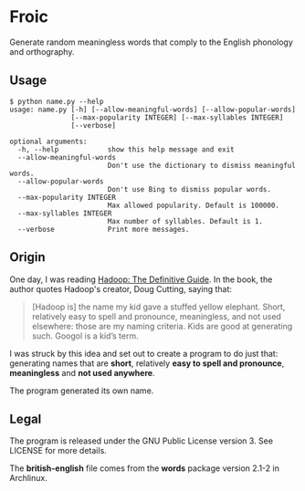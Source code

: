 # Froic

Generate random meaningless words that comply to the English phonology and
orthography.

## Usage

```
$ python name.py --help
usage: name.py [-h] [--allow-meaningful-words] [--allow-popular-words]
               [--max-popularity INTEGER] [--max-syllables INTEGER]
               [--verbose]

optional arguments:
  -h, --help            show this help message and exit
  --allow-meaningful-words
                        Don't use the dictionary to dismiss meaningful words.
  --allow-popular-words
                        Don't use Bing to dismiss popular words.
  --max-popularity INTEGER
                        Max allowed popularity. Default is 100000.
  --max-syllables INTEGER
                        Max number of syllables. Default is 1.
  --verbose             Print more messages.
```

## Origin

One day, I was reading [Hadoop: The Definitive Guide][1]. In the book, the
author quotes Hadoop's creator, Doug Cutting, saying that:

> [Hadoop is] the name my kid gave a stuffed yellow elephant.
> Short, relatively easy to spell and pronounce, meaningless, and not
> used elsewhere: those are my naming criteria. Kids are good at
> generating such. Googol is a kid’s term.

I was struck by this idea and set out to create a program to do just that:
generating names that are **short**, relatively **easy to spell and
pronounce**, **meaningless** and **not used anywhere**.

The program generated its own name.

[1]: http://shop.oreilly.com/product/0636920021773.do

## Legal

The program is released under the GNU Public License version 3. See LICENSE
for more details.

The **british-english** file comes from the **words** package version 2.1-2 in
Archlinux.
